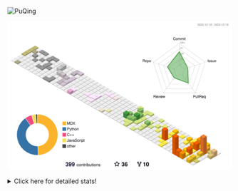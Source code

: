 ![PuQing](https://user-images.githubusercontent.com/27223114/171565019-9a56fae6-b08b-421f-99db-7e830da42371.png)

![](./profile-3d-contrib/profile-season-animate.svg)

<details>
<summary>Click here for detailed stats!</summary>

<!--START_SECTION:waka-->
![Lines of code](https://img.shields.io/badge/From%20Hello%20World%20I%27ve%20Written-1.0%20million%20lines%20of%20code-blue)

**🐱 My GitHub Data** 

> 📦 260.3 kB Used in GitHub's Storage 
 > 
> 🏆 405 Contributions in the Year 2023
 > 
> 🚫 Not Opted to Hire
 > 
> 📜 37 Public Repositories 
 > 
> 🔑 27 Private Repositories 
 > 
**I'm an Early 🐤** 

```text
🌞 Morning                348 commits         ██░░░░░░░░░░░░░░░░░░░░░░░   09.41 % 
🌆 Daytime                1813 commits        ████████████░░░░░░░░░░░░░   49.03 % 
🌃 Evening                706 commits         █████░░░░░░░░░░░░░░░░░░░░   19.09 % 
🌙 Night                  831 commits         ██████░░░░░░░░░░░░░░░░░░░   22.47 % 
```


📊 **This Week I Spent My Time On** 

```text
💬 Programming Languages: 
C++                      3 hrs 59 mins       ████████████████░░░░░░░░░   63.10 % 
Python                   2 hrs 1 min         ████████░░░░░░░░░░░░░░░░░   32.03 % 
Markdown                 10 mins             █░░░░░░░░░░░░░░░░░░░░░░░░   02.69 % 
TOML                     3 mins              ░░░░░░░░░░░░░░░░░░░░░░░░░   01.04 % 
CMake                    3 mins              ░░░░░░░░░░░░░░░░░░░░░░░░░   00.97 % 

🔥 Editors: 
VS Code                  6 hrs 9 mins        ████████████████████████░   97.37 % 
Obsidian                 9 mins              █░░░░░░░░░░░░░░░░░░░░░░░░   02.63 % 

💻 Operating System: 
Linux                    6 hrs 5 mins        ████████████████████████░   96.33 % 
Windows                  13 mins             █░░░░░░░░░░░░░░░░░░░░░░░░   03.67 % 
```


<!--END_SECTION:waka-->
</details>
